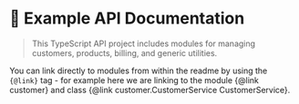 # :wave: Example API Documentation

> This TypeScript API project includes modules for managing customers, products, billing, and generic utilities.

You can link directly to modules from within the readme by using the `{@link}` tag - for example here we are linking to the module {@link customer} and class {@link customer.CustomerService CustomerService}.
